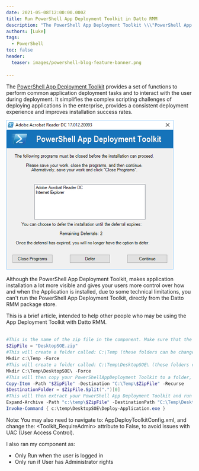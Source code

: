 ```yaml
---
date: 2021-05-08T12:00:00.000Z
title: Run PowerShell App Deployment Toolkit in Datto RMM
description: "The PowerShell App Deployment Toolkit \\\"PowerShell App Deployment Toolkit\\\" provides a set of functions to perform common ..."
authors: [Luke]
tags:
  - PowerShell
toc: false
header:
  teaser: images/powershell-blog-feature-banner.png

---
```

The [PowerShell App Deployment Toolkit](https://psappdeploytoolkit.com/ "PowerShell App Deployment Toolkit") provides a set of functions to perform common application deployment tasks and to interact with the user during deployment. It simplifies the complex scripting challenges of deploying applications in the enterprise, provides a consistent deployment experience and improves installation success rates.

![PowerShell App Deployment Toolkit](/uploads/powershell_app_deploymenttoolkit.png "PowerShell App Deployment Toolkit")

Although the PowerShell App Deployment Toolkit, makes application installation a lot more visible and gives your users more control over how and when the Application is installed,  due to some technical limitations, you can't run the PowerShell App Deployment Toolkit, directly from the Datto RMM package store.

This is a brief article, intended to help other people who may be using the App Deployment Toolkit with Datto RMM.

```powershell title="DattoRMMpowerShellAppDeploymentToolkitCommand.ps1"

#This is the name of the zip file in the component. Make sure that the PowerShell App Deployment Toolkit is zipped.
$ZipFile = "DesktopSOE.zip"
#This will create a folder called: C:\Temp (these folders can be changed to suit your requirements)
Mkdir c:\Temp -Force
#This will create a folder called: C:\Temp\DesktopSOE\ (these folders can be changed to suit your requirements)
Mkdir C:\Temp\DesktopSOE\ -Force
#This will then copy your PowerShellAppDeployment Toolkit to a folder, outside of the CentraStage Packagestore location. 
Copy-Item -Path "$ZipFile" -Destination "C:\Temp\$ZipFile" -Recurse
$DestinationFolder = $ZipFile.Split(".")[0]
#This will then extract your PowerShell App Deployment Toolkit and run it.
Expand-Archive -Path "c:\temp\$ZipFile" -DestinationPath "C:\Temp\DesktopSOE\" -Force
Invoke-Command { c:\temp\DesktopSOE\Deploy-Application.exe }

```

Note: You may also need to navigate to: AppDeployToolkitConfig.xml, and change the: <Toolkit_RequireAdmin> attribute to False, to avoid issues with UAC (User Access Control).

I also ran my component as:

* Only Run when the user is logged in
* Only run if User has Administrator rights
